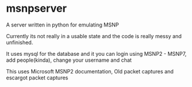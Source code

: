 # msnpserver
A server written in python for emulating MSNP

Currently its not really in a usable state and the code is really messy and unfinished.

It uses mysql for the database and it you can login using MSNP2 - MSNP7, add people(kinda), change your username and chat

This uses Microsoft MSNP2 documentation, Old packet captures and escargot packet captures
